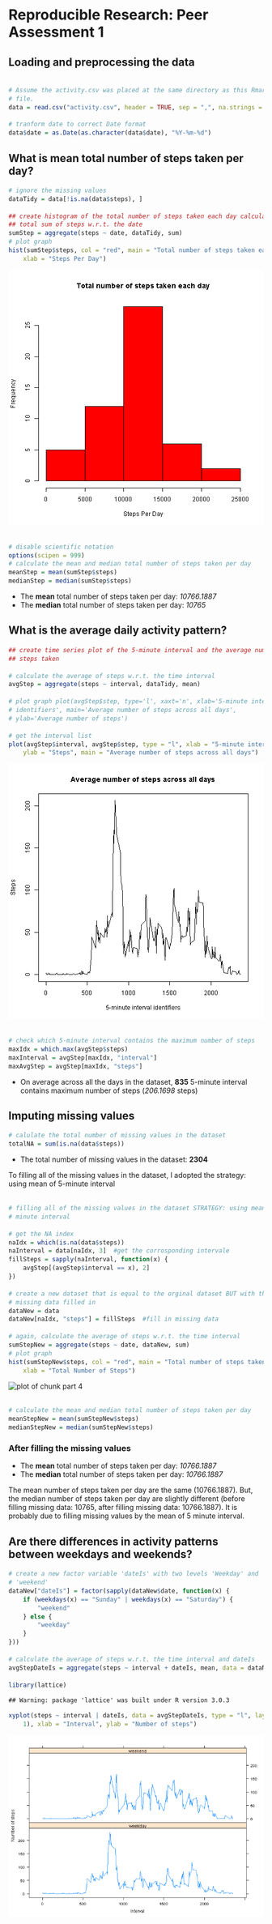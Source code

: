 # Reproducible Research: Peer Assessment 1

## Loading and preprocessing the data

```r

# Assume the activity.csv was placed at the same directory as this Rmarkdown
# file.
data = read.csv("activity.csv", header = TRUE, sep = ",", na.strings = "NA")

# tranform date to correct Date format
data$date = as.Date(as.character(data$date), "%Y-%m-%d")
```

## What is mean total number of steps taken per day?

```r
# ignore the missing values
dataTidy = data[!is.na(data$steps), ]

## create histogram of the total number of steps taken each day calculate the
## total sum of steps w.r.t. the date
sumStep = aggregate(steps ~ date, dataTidy, sum)
# plot graph
hist(sumStep$steps, col = "red", main = "Total number of steps taken each day", 
    xlab = "Steps Per Day")
```

![plot of chunk part2](figure/part2.png) 

```r

# disable scientific notation
options(scipen = 999)
# calculate the mean and median total number of steps taken per day
meanStep = mean(sumStep$steps)
medianStep = median(sumStep$steps)
```



* The __mean__ total number of steps taken per day: _10766.1887_
* The __median__ total number of steps taken per day: _10765_


## What is the average daily activity pattern?


```r
## create time series plot of the 5-minute interval and the average number of
## steps taken

# calculate the average of steps w.r.t. the time interval
avgStep = aggregate(steps ~ interval, dataTidy, mean)

# plot graph plot(avgStep$step, type='l', xaxt='n', xlab='5-minute interval
# identifiers', main='Average number of steps across all days',
# ylab='Average number of steps')

# get the interval list
plot(avgStep$interval, avgStep$step, type = "l", xlab = "5-minute interval identifiers", 
    ylab = "Steps", main = "Average number of steps across all days")
```

![plot of chunk part3](figure/part3.png) 

```r

# check which 5-minute interval contains the maximum number of steps
maxIdx = which.max(avgStep$steps)
maxInterval = avgStep[maxIdx, "interval"]
maxAvgStep = avgStep[maxIdx, "steps"]
```

* On average across all the days in the dataset, __835__ 5-minute interval contains maximum number of steps (_206.1698_ steps)

## Imputing missing values

```r
# calulate the total number of missing values in the dataset
totalNA = sum(is.na(data$steps))
```

* The total number of missing values in the dataset: __2304__

To filling all of the missing values in the dataset, I adopted the strategy: using mean of 5-minute interval 


```r

# filling all of the missing values in the dataset STRATEGY: using mean of 5
# minute interval

# get the NA index
naIdx = which(is.na(data$steps))
naInterval = data[naIdx, 3]  #get the corrosponding intervale
fillSteps = sapply(naInterval, function(x) {
    avgStep[(avgStep$interval == x), 2]
})

# create a new dataset that is equal to the orginal dataset BUT with the
# missing data filled in
dataNew = data
dataNew[naIdx, "steps"] = fillSteps  #fill in missing data

# again, calculate the average of steps w.r.t. the time interval
sumStepNew = aggregate(steps ~ date, dataNew, sum)
# plot graph
hist(sumStepNew$steps, col = "red", main = "Total number of steps taken each day \n (new dataset filled missing data)", 
    xlab = "Total Number of Steps")
```

![plot of chunk part 4](figure/part_4.png) 

```r

# calculate the mean and median total number of steps taken per day
meanStepNew = mean(sumStepNew$steps)
medianStepNew = median(sumStepNew$steps)
```


### After filling the missing values
* The __mean__ total number of steps taken per day: _10766.1887_
* The __median__ total number of steps taken per day: _10766.1887_

The mean number of steps taken per day are the same (10766.1887). 
But, the median number of steps taken per day are slightly different (before filling missing data: 10765, after filling missing data: 10766.1887). It is probably due to filling missing values by the mean of 5 minute interval.




## Are there differences in activity patterns between weekdays and weekends?

```r
# create a new factor variable 'dateIs' with two levels 'Weekday' and
# 'weekend'
dataNew["dateIs"] = factor(sapply(dataNew$date, function(x) {
    if (weekdays(x) == "Sunday" | weekdays(x) == "Saturday") {
        "weekend"
    } else {
        "weekday"
    }
}))

# calculate the average of steps w.r.t. the time interval and dateIs
avgStepDateIs = aggregate(steps ~ interval + dateIs, mean, data = dataNew)

library(lattice)
```

```
## Warning: package 'lattice' was built under R version 3.0.3
```

```r
xyplot(steps ~ interval | dateIs, data = avgStepDateIs, type = "l", layout = c(2, 
    1), xlab = "Interval", ylab = "Number of steps")
```

![plot of chunk part5](figure/part5.png) 

